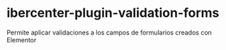 # ibercenter-plugin-validation-forms
Permite aplicar validaciones a los campos de formularios creados con Elementor
